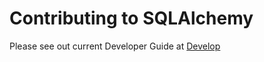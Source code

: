 # Contributing to SQLAlchemy

Please see out current Developer Guide at [Develop](https://www.sqlalchemy.org/develop.html)
